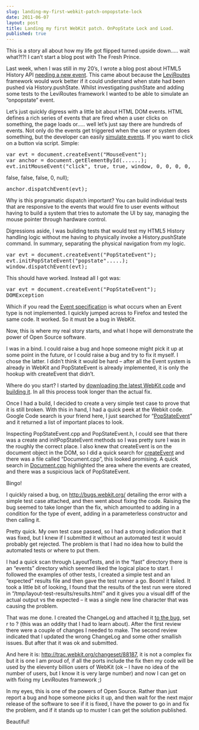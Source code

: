 ```yaml
---
slug: landing-my-first-webkit-patch-onpopstate-lock
date: 2011-06-07
layout: post
title: Landing my first WebKit patch. OnPopState Lock and Load.
published: true
---
```

<p>This is a story all about how my life got flipped turned upside down&hellip;..
wait what?!?! I can&rsquo;t start a blog post with The Fresh Prince.</p>

<p>Last week, when I was still in my 20&rsquo;s, I wrote a blog post about HTML5
History API <a href="http://paul.kinlan.me/html5-history-needs-another-event">needing a new event</a>.  This came about
because the <a href="http://github.com/PaulKinlan/leviroutes">LeviRoutes</a> framework
would work better if it could understand when state had been pushed via
History.pushState.  Whilst investigating pushState and adding some tests to
the LeviRoutes framework I wanted to be able to simulate an &ldquo;onpopstate&rdquo;
event.</p>

<p>Let&rsquo;s just quickly digress with a little bit about HTML DOM events.  HTML
defines a rich series of events that are fired when a user clicks on
something, the page loads or&hellip;.. well let&rsquo;s just say there are hundreds of
events.  Not only do the events get triggered when the user or system does
something, but the developer can easily <a href="http://www.w3.org/TR/2001/WD-DOM-Level-3-Events-20010823/events.html#Events-document">simulate events</a>.
 If you want to click on a button via script.  Simple:</p>

<div class="CodeRay">
  <div class="code"><pre>var evt = document.createEvent(&quot;MouseEvent&quot;);
var anchor = document.getElementById(......);
evt.initMouseEvent(&quot;click&quot;, true, true, window, 0, 0, 0, 0, 0, false,</pre></div>
</div>


<p>false, false, false, 0, null);</p>

<div class="CodeRay">
  <div class="code"><pre>anchor.dispatchEvent(evt);</pre></div>
</div>


<p>Why is this programatic dispatch important? You can build individual tests
that are responsive to the events that would fire to user events without
having to build a system that tries to automate the UI by say, managing the
mouse pointer through hardware control.</p>

<p>Digressions aside, I was building tests that would test my HTML5 History
handling logic without me having to physically invoke a History.pushState
command.  In summary, separating the physical navigation from my logic.</p>

<div class="CodeRay">
  <div class="code"><pre>var evt = document.createEvent(&quot;PopStateEvent&quot;);
evt.initPopStateEvent(&quot;popstate&quot;.....);
window.dispatchEvent(evt);</pre></div>
</div>


<p> This should have worked.  Instead all I got was:</p>

<div class="CodeRay">
  <div class="code"><pre>var evt = document.createEvent(&quot;PopStateEvent&quot;);
DOMException</pre></div>
</div>


<p>Which if you read the <a href="http://www.w3.org/TR/2001/WD-DOM-Level-3-Events-20010823/events.html#Events-DocumentEvent">Event specification</a>
is what occurs when an Event type is not implemented.  I quickly jumped
across to Firefox and tested the same code.  It worked.  So it must be a bug
in WebKit.</p>

<p>Now, this is where my real story starts, and what I hope will demonstrate
the power of Open Source software.</p>

<p>I was in a bind. I could raise a bug and hope someone might pick it up at
some point in the future, or I could raise a bug and try to fix it myself.
 I chose the latter.  I didn&rsquo;t think it would be hard &ndash; after all the Event
system is already in WebKit and PopStateEvent is already implemented, it is
only the hookup with createEvent that didn&rsquo;t.</p>

<p>Where do you start?  I started by <a href="http://www.webkit.org/building/checkout.html">downloading the latest WebKit code</a> and <a href="http://www.webkit.org/building/build.html">building it</a>.  In all this process took longer
than the actual fix.</p>

<p>Once I had a build, I decided to create a very simple test case to prove
that it is still broken.  With this in hand, I had a quick peek at the
Webkit code.  Google Code search is your friend here, I just searched for
&ldquo;<a href="http://www.google.com/codesearch?q=PopStateEvent&amp;exact_package=chromium&amp;hl=undefined&amp;vert=chromium">PopStateEvent</a>&rdquo;
and it returned a list of important places to look.</p>

<p>Inspecting PopStateEvent.cpp and PopStateEvent.h, I could see that there was
a create and initPopStateEvent methods so I was pretty sure I was in the
roughly the correct place.  I also knew that createEvent is on the document
object in the DOM, so I did a quick search for <a href="http://www.google.com/codesearch?q=createEvent&amp;exact_package=chromium&amp;hl=en&amp;vert=chromium">createEvent</a>
and there was a file called &ldquo;Document.cpp&rdquo;, this looked promising.  A quick
search in <a href="http://www.google.com/codesearch/p?hl=en#OAMlx_jo-ck/src/third_party/WebKit/Source/WebCore/dom/Document.cpp&amp;q=createEvent&amp;exact_package=chromium&amp;sa=N&amp;cd=8&amp;ct=rc">Document.cpp</a>
highlighted the area where the events are created, and there was a
suspicious lack of PopStateEvent.</p>

<p>Bingo!</p>

<p>I quickly raised a bug, on <a href="http://bugs.webkit.org/">http://bugs.webkit.org/</a> detailing the error with
a simple test case attached, and then went about fixing the code.  Raising
the bug seemed to take longer than the fix, which amounted to adding in a
condition for the type of event, adding in a parameterless constructor and
then calling it.</p>

<p>Pretty quick.  My own test case passed, so I had a strong indication that it
was fixed, but I knew if I submitted it without an automated test it would
probably get rejected.  The problem is that I had no idea how to build the
automated tests or where to put them.</p>

<p>I had a quick scan through LayoutTests, and in the &ldquo;fast&rdquo; directory there is
an &ldquo;events&rdquo; directory which seemed liked the logical place to start.  I
followed the examples of other tests, I created a simple test and an
&ldquo;expected&rdquo; results file and then gave the test runner a go.  Boom! it
failed. It took a little bit of looking, I found that the results of the
test run were stored in &ldquo;/tmp/layout-test-results/results.html&rdquo; and it gives
you a visual diff of the actual output vs the expected &ndash; it was a single new
line character that was causing the problem.</p>

<p>That was me done. I created the ChangeLog and attached it <a href="https://bugs.webkit.org/show_bug.cgi?id=62099">to the bug</a>, set r to ? (this was an
oddity that I had to learn about).  After the first review there were a
couple of changes I needed to make.  The second review indicated that I
updated the wrong ChangeLog and some other smallish issues.  But after that
it was ok and submitted.</p>

<p>And here it is: <a href="http://trac.webkit.org/changeset/88187">http://trac.webkit.org/changeset/88187</a>, it is not a complex
fix but it is one I am proud of, if all the ports include the fix then my
code will be used by the eleventy billion users of WebKit (ok &ndash; I have no
idea of the number of users, but I know it is very large number) and now I
can get on with fixing my LeviRoutes framework ;)</p>

<p>In my eyes, this is one of the powers of Open Source.  Rather than just
report a bug and hope someone picks it up, and then wait for the next major
release of the software to see if it is fixed, I have the power to go in and
fix the problem, and if it stands up to muster I can get the solution
published.</p>

<p>Beautiful!</p>

